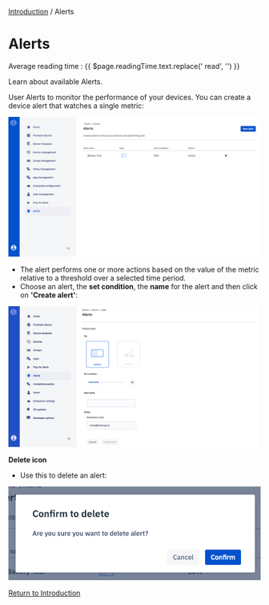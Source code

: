 [Introduction](../index.md) / Alerts

# Alerts
<div class="avg-reading-time" style="margin-top: 0rem;">Average reading time : {{ $page.readingTime.text.replace(' read', '') }}</div>


Learn about available Alerts.

User Alerts to monitor the performance of your devices. You can create a device alert that watches a single metric:

![Alerts](../../assets/OLD_DASHBOARD/1_A.png)

*   The alert performs one or more actions based on the value of the metric relative to a threshold over a selected time period.
*   Choose an alert, the **set condition**, the **name** for the alert and then click on **'Create alert'**:

![Alerts](../../assets/OLD_DASHBOARD/2_A.png)

**Delete icon**

*   Use this to delete an alert:

![Alerts](../../assets/OLD_DASHBOARD/3_A.png)

[Return to Introduction](../index.md)
